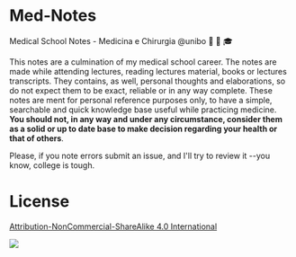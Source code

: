 # Med-Notes
Medical School Notes - Medicina e Chirurgia @unibo :hospital: :memo: :mortar_board: 

This notes are a culmination of my medical school career. The notes are made while attending lectures, reading lectures material, books or lectures transcripts. They contains, as well, personal thoughts and elaborations, so do not expect them to be exact, reliable or in any way complete. These notes are ment for personal reference purposes only, to have a simple, searchable and quick knowledge base useful while practicing medicine. __You should not, in any way and under any circumstance, consider them as a solid or up to date base to make decision regarding your health or that of others__.

Please, if you note errors submit an issue, and I'll try to review it --you know, college is tough.

# License
[Attribution-NonCommercial-ShareAlike 4.0 International](https://creativecommons.org/licenses/by-nc-sa/4.0/)

![](https://mirrors.creativecommons.org/presskit/buttons/88x31/png/by-nc-sa.png)
